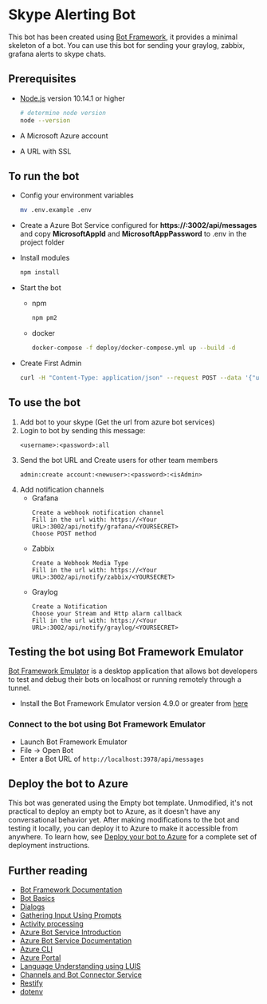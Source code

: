 # Skype Alerting Bot

This bot has been created using [Bot Framework](https://dev.botframework.com), it provides a minimal skeleton of a bot.
You can use this bot for sending your graylog, zabbix, grafana alerts to skype chats.


## Prerequisites

- [Node.js](https://nodejs.org) version 10.14.1 or higher

    ```bash
    # determine node version
    node --version
    ```
- A Microsoft Azure account
- A URL with SSL

## To run the bot
- Config your environment variables
    ```bash
    mv .env.example .env
    ```
- Create a Azure Bot Service configured for __https://<Your URL>:3002/api/messages__ and copy **MicrosoftAppId** and **MicrosoftAppPassword** to .env in the project  folder

- Install modules

    ```bash
    npm install
    ```

- Start the bot
    - npm
        ```bash
        npm pm2
        ```
    - docker
        ```bash
        docker-compose -f deploy/docker-compose.yml up --build -d
        ```
- Create First Admin
    ```bash
    curl -H "Content-Type: application/json" --request POST --data '{"username":"<USERNAME>", "password":"<PASSWORD>", "isAdmin": "true"}' https://<BOTURL>:3002/api/register 
    ```

## To use the bot
1. Add bot to your skype (Get the url from azure bot services)
2. Login to bot by sending this message:
    ```
    <username>:<password>:all
    ```
3. Send the bot URL and Create users for other team members
    ```
    admin:create account:<newuser>:<password>:<isAdmin>
    ```
3. Add notification channels
    - Grafana
        ```
        Create a webhook notification channel
        Fill in the url with: https://<Your URL>:3002/api/notify/grafana/<YOURSECRET>
        Choose POST method
        ```
    - Zabbix
        ```
        Create a Webhook Media Type
        Fill in the url with: https://<Your URL>:3002/api/notify/zabbix/<YOURSECRET>
        ```
    - Graylog
        ```
        Create a Notification
        Choose your Stream and Http alarm callback
        Fill in the url with: https://<Your URL>:3002/api/notify/graylog/<YOURSECRET>
        ```
## Testing the bot using Bot Framework Emulator

[Bot Framework Emulator](https://github.com/microsoft/botframework-emulator) is a desktop application that allows bot developers to test and debug their bots on localhost or running remotely through a tunnel.

- Install the Bot Framework Emulator version 4.9.0 or greater from [here](https://github.com/Microsoft/BotFramework-Emulator/releases)

### Connect to the bot using Bot Framework Emulator

- Launch Bot Framework Emulator
- File -> Open Bot
- Enter a Bot URL of `http://localhost:3978/api/messages`


## Deploy the bot to Azure

This bot was generated using the Empty bot template.  Unmodified, it's not practical to deploy an empty bot to Azure, as it doesn't have any conversational behavior yet.
After making modifications to the bot and testing it locally, you can deploy it to Azure to make it accessible from anywhere.
To learn how, see [Deploy your bot to Azure](https://aka.ms/azuredeployment) for a complete set of deployment instructions.

## Further reading

- [Bot Framework Documentation](https://docs.botframework.com)
- [Bot Basics](https://docs.microsoft.com/azure/bot-service/bot-builder-basics?view=azure-bot-service-4.0)
- [Dialogs](https://docs.microsoft.com/en-us/azure/bot-service/bot-builder-concept-dialog?view=azure-bot-service-4.0)
- [Gathering Input Using Prompts](https://docs.microsoft.com/en-us/azure/bot-service/bot-builder-prompts?view=azure-bot-service-4.0)
- [Activity processing](https://docs.microsoft.com/en-us/azure/bot-service/bot-builder-concept-activity-processing?view=azure-bot-service-4.0)
- [Azure Bot Service Introduction](https://docs.microsoft.com/azure/bot-service/bot-service-overview-introduction?view=azure-bot-service-4.0)
- [Azure Bot Service Documentation](https://docs.microsoft.com/azure/bot-service/?view=azure-bot-service-4.0)
- [Azure CLI](https://docs.microsoft.com/cli/azure/?view=azure-cli-latest)
- [Azure Portal](https://portal.azure.com)
- [Language Understanding using LUIS](https://docs.microsoft.com/en-us/azure/cognitive-services/luis/)
- [Channels and Bot Connector Service](https://docs.microsoft.com/en-us/azure/bot-service/bot-concepts?view=azure-bot-service-4.0)
- [Restify](https://www.npmjs.com/package/restify)
- [dotenv](https://www.npmjs.com/package/dotenv)
